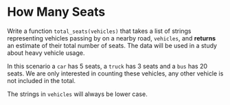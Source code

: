 # How Many Seats

Write a function `total_seats(vehicles)` that takes a list of strings representing vehicles passing by on a nearby road, `vehicles`, 
and **returns** an estimate of their total number of seats. The data will be used in a study about heavy vehicle usage.

In this scenario a `car` has 5 seats, a `truck` has 3 seats and a `bus` has 20 seats. 
We are only interested in counting these vehicles, any other vehicle is not included in the total.

The strings in `vehicles` will always be lower case.

